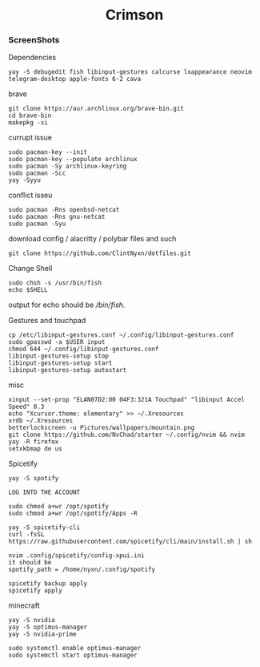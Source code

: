 <h1 align="center">
    <br>
        Crimson
    <br>
</h1>

### ScreenShots


Dependencies
```
yay -S debugedit fish libinput-gestures calcurse lxappearance neovim telegram-desktop apple-fonts 6-2 cava
``` 

brave
```
git clone https://aur.archlinux.org/brave-bin.git
cd brave-bin
makepkg -si
```

currupt issue
```
sudo pacman-key --init
sudo pacman-key --populate archlinux
sudo pacman -Sy archlinux-keyring
sudo pacman -Scc
yay -Syyu
```

conflict isseu
```
sudo pacman -Rns openbsd-netcat
sudo pacman -Rns gnu-netcat
sudo pacman -Syu
```

download config / alacritty / polybar files and such
```
git clone https://github.com/ClintNyxn/dotfiles.git
```

Change Shell
```
sudo chsh -s /usr/bin/fish
echo $SHELL
```
output for echo should be */bin/fish*.


Gestures and touchpad
```
cp /etc/libinput-gestures.conf ~/.config/libinput-gestures.conf
sudo gpasswd -a $USER input
chmod 644 ~/.config/libinput-gestures.conf
libinput-gestures-setup stop
libinput-gestures-setup start
libinput-gestures-setup autostart
```


misc
```
xinput --set-prop "ELAN07D2:00 04F3:321A Touchpad" "libinput Accel Speed" 0.3
echo "Xcursor.theme: elementary" >> ~/.Xresources
xrdb ~/.Xresources
betterlockscreen -u Pictures/wallpapers/mountain.png
git clone https://github.com/NvChad/starter ~/.config/nvim && nvim
yay -R firefox
setxkbmap de us
```

Spicetify
```
yay -S spotify

LOG INTO THE ACCOUNT

sudo chmod a+wr /opt/spotify
sudo chmod a+wr /opt/spotify/Apps -R

yay -S spicetify-cli
curl -fsSL https://raw.githubusercontent.com/spicetify/cli/main/install.sh | sh

nvim .config/spicetify/config-xpui.ini
it should be 
spotify_path = /home/nyxn/.config/spotify

spicetify backup apply      
spicetify apply
```

minecraft
```
yay -S nvidia
yay -S optimus-manager
yay -S nvidia-prime

sudo systemctl enable optimus-manager
sudo systemctl start optimus-manager
```

    
